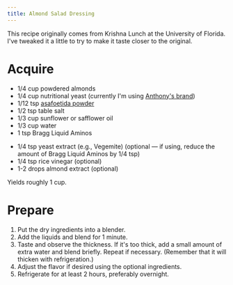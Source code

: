 ```yaml
---
title: Almond Salad Dressing
---
```


This recipe originally comes from Krishna Lunch at the University of Florida.
I've tweaked it a little to try to make it taste closer to the original.

# Acquire

*   1/4 cup powdered almonds
*   1/4 cup nutritional yeast (currently I'm using [Anthony's brand])
*   1/12 tsp [asafoetida powder]
*   1/2 tsp table salt
*   1/3 cup sunflower or safflower oil
*   1/3 cup water
*   1 tsp Bragg Liquid Aminos

<!---->

*   1/4 tsp yeast extract (e.g., Vegemite) (optional — if using, reduce the
    amount of Bragg Liquid Aminos by 1/4 tsp)
*   1/4 tsp rice vinegar (optional)
*   1-2 drops almond extract (optional)

Yields roughly 1 cup.

# Prepare

1.  Put the dry ingredients into a blender.
2.  Add the liquids and blend for 1 minute.
3.  Taste and observe the thickness. If it's too thick, add a small amount of
    extra water and blend briefly. Repeat if necessary. (Remember that it will
    thicken with refrigeration.)
4.  Adjust the flavor if desired using the optional ingredients.
5.  Refrigerate for at least 2 hours, preferably overnight.

[Anthony's brand]: https://www.amazon.com/dp/B07JVLCGYX/
[asafoetida powder]: https://www.amazon.com/Rani-Asafetida-Natural-NON-GMO-Indian/dp/B006POH22Y/
